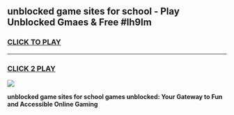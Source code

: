 
## unblocked game sites for school - Play Unblocked Gmaes & Free #lh9lm
<h3>
<a href="https://news.freeplayer.one?title=unblocked_game_sites_for_school&ref=03M">CLICK TO PLAY</a></h3>
<hr>

<h3>
<a href="https://news.freeplayer.one?title=unblocked_game_sites_for_school&ref=03M">CLICK 2 PLAY</a>
  
</h3>

<a href="https://news.freeplayer.one?title=unblocked_game_sites_for_school&ref=03M"><img src="https://clearcache.store/games.png"></a>


**unblocked game sites for school games unblocked: Your Gateway to Fun and Accessible Online Gaming**
